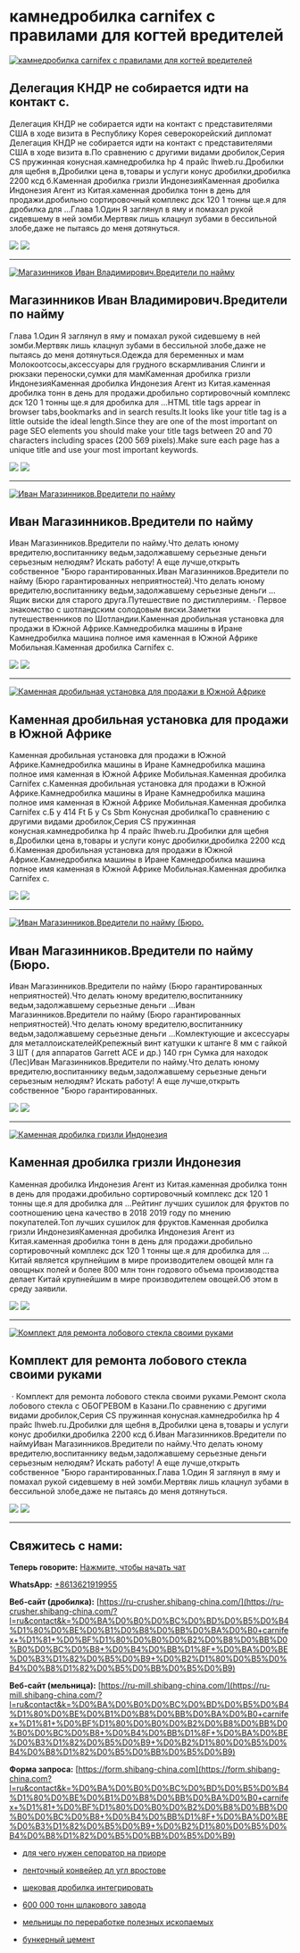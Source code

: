 # камнедробилка carnifex с правилами для когтей вредителей

<a href="https://swt.shibang-china.com/?l=ru&img&k=%D0%BA%D0%B0%D0%BC%D0%BD%D0%B5%D0%B4%D1%80%D0%BE%D0%B1%D0%B8%D0%BB%D0%BA%D0%B0+carnifex+%D1%81+%D0%BF%D1%80%D0%B0%D0%B2%D0%B8%D0%BB%D0%B0%D0%BC%D0%B8+%D0%B4%D0%BB%D1%8F+%D0%BA%D0%BE%D0%B3%D1%82%D0%B5%D0%B9+%D0%B2%D1%80%D0%B5%D0%B4%D0%B8%D1%82%D0%B5%D0%BB%D0%B5%D0%B9" target="_blank">![камнедробилка carnifex с правилами для когтей вредителей](http://static.shibang-china.com/all-800x300/1184.jpg)</a>

## Делегация КНДР не собирается идти на контакт с.
Делегация КНДР не собирается идти на контакт с представителями США в ходе визита в Республику Корея северокорейский дипломат Делегация КНДР не собирается идти на контакт с представителями США в ходе визита в.По сравнению с другими видами дробилок,Серия CS пружинная конусная.камнедробилка hp 4 прайс lhweb.ru.Дробилки для щебня в,Дробилки цена в,товары и услуги конус дробилки,дробилка 2200 ксд б.Каменная дробилка гризли ИндонезияКаменная дробилка Индонезия Агент из Китая.каменная дробилка тонн в день для продажи.дробильно сортировочный комплекс дск 120 1 тонны ще.я для дробилка для …Глава 1.Один Я заглянул в яму и помахал рукой сидевшему в ней зомби.Мертвяк лишь клацнул зубами в бессильной злобе,даже не пытаясь до меня дотянуться.


<a href="https://whatsapp.shibangsoft.com/WhatsApp.php" target="_blank" title="WhatsApp">![](http://static.shibang-china.com/icon/whatsapp.png)</a> <a href="https://swt.shibang-china.com/?l=ru&icon&k=%D0%BA%D0%B0%D0%BC%D0%BD%D0%B5%D0%B4%D1%80%D0%BE%D0%B1%D0%B8%D0%BB%D0%BA%D0%B0+carnifex+%D1%81+%D0%BF%D1%80%D0%B0%D0%B2%D0%B8%D0%BB%D0%B0%D0%BC%D0%B8+%D0%B4%D0%BB%D1%8F+%D0%BA%D0%BE%D0%B3%D1%82%D0%B5%D0%B9+%D0%B2%D1%80%D0%B5%D0%B4%D0%B8%D1%82%D0%B5%D0%BB%D0%B5%D0%B9" target="_blank">![](http://static.shibang-china.com/icon/chat-ru.png)</a>

---

<a href="https://swt.shibang-china.com/?l=ru&img&k=%D0%BA%D0%B0%D0%BC%D0%BD%D0%B5%D0%B4%D1%80%D0%BE%D0%B1%D0%B8%D0%BB%D0%BA%D0%B0+carnifex+%D1%81+%D0%BF%D1%80%D0%B0%D0%B2%D0%B8%D0%BB%D0%B0%D0%BC%D0%B8+%D0%B4%D0%BB%D1%8F+%D0%BA%D0%BE%D0%B3%D1%82%D0%B5%D0%B9+%D0%B2%D1%80%D0%B5%D0%B4%D0%B8%D1%82%D0%B5%D0%BB%D0%B5%D0%B9" target="_blank">![Магазинников Иван Владимирович.Вредители по найму](http://static.shibang-china.com/all-800x300/290.jpg)</a>

## Магазинников Иван Владимирович.Вредители по найму
Глава 1.Один Я заглянул в яму и помахал рукой сидевшему в ней зомби.Мертвяк лишь клацнул зубами в бессильной злобе,даже не пытаясь до меня дотянуться.Одежда для беременных и мам Молокоотсосы,аксессуары для грудного вскармливания Слинги и рюкзаки переноски,сумки для мамКаменная дробилка гризли ИндонезияКаменная дробилка Индонезия Агент из Китая.каменная дробилка тонн в день для продажи.дробильно сортировочный комплекс дск 120 1 тонны ще.я для дробилка для …HTML title tags appear in browser tabs,bookmarks and in search results.It looks like your title tag is a little outside the ideal length.Since they are one of the most important on page SEO elements you should make your title tags between 20 and 70 characters including spaces (200 569 pixels).Make sure each page has a unique title and use your most important keywords.


<a href="https://whatsapp.shibangsoft.com/WhatsApp.php" target="_blank" title="WhatsApp">![](http://static.shibang-china.com/icon/whatsapp.png)</a> <a href="https://swt.shibang-china.com/?l=ru&icon&k=%D0%BA%D0%B0%D0%BC%D0%BD%D0%B5%D0%B4%D1%80%D0%BE%D0%B1%D0%B8%D0%BB%D0%BA%D0%B0+carnifex+%D1%81+%D0%BF%D1%80%D0%B0%D0%B2%D0%B8%D0%BB%D0%B0%D0%BC%D0%B8+%D0%B4%D0%BB%D1%8F+%D0%BA%D0%BE%D0%B3%D1%82%D0%B5%D0%B9+%D0%B2%D1%80%D0%B5%D0%B4%D0%B8%D1%82%D0%B5%D0%BB%D0%B5%D0%B9" target="_blank">![](http://static.shibang-china.com/icon/chat-ru.png)</a>

---

<a href="https://swt.shibang-china.com/?l=ru&img&k=%D0%BA%D0%B0%D0%BC%D0%BD%D0%B5%D0%B4%D1%80%D0%BE%D0%B1%D0%B8%D0%BB%D0%BA%D0%B0+carnifex+%D1%81+%D0%BF%D1%80%D0%B0%D0%B2%D0%B8%D0%BB%D0%B0%D0%BC%D0%B8+%D0%B4%D0%BB%D1%8F+%D0%BA%D0%BE%D0%B3%D1%82%D0%B5%D0%B9+%D0%B2%D1%80%D0%B5%D0%B4%D0%B8%D1%82%D0%B5%D0%BB%D0%B5%D0%B9" target="_blank">![Иван Магазинников.Вредители по найму](http://static.shibang-china.com/all-800x300/902.jpg)</a>

## Иван Магазинников.Вредители по найму
Иван Магазинников.Вредители по найму.Что делать юному вредителю,воспитаннику ведьм,задолжавшему серьезные деньги серьезным нелюдям? Искать работу! А еще лучше,открыть собственное &quot;Бюро гарантированных.Иван Магазинников.Вредители по найму (Бюро гарантированных неприятностей).Что делать юному вредителю,воспитаннику ведьм,задолжавшему серьезные деньги …Ящик виски для старого друга.Путешествие по дистиллериям.&nbsp;&#0183;&#32;Первое знакомство с шотландским солодовым виски.Заметки путешественников по Шотландии.Каменная дробильная установка для продажи в Южной Африке.Камнедробилка машины в Иране Камнедробилка машина полное имя каменная в Южной Африке Мобильная.Каменная дробилка Carnifex с.


<a href="https://whatsapp.shibangsoft.com/WhatsApp.php" target="_blank" title="WhatsApp">![](http://static.shibang-china.com/icon/whatsapp.png)</a> <a href="https://swt.shibang-china.com/?l=ru&icon&k=%D0%BA%D0%B0%D0%BC%D0%BD%D0%B5%D0%B4%D1%80%D0%BE%D0%B1%D0%B8%D0%BB%D0%BA%D0%B0+carnifex+%D1%81+%D0%BF%D1%80%D0%B0%D0%B2%D0%B8%D0%BB%D0%B0%D0%BC%D0%B8+%D0%B4%D0%BB%D1%8F+%D0%BA%D0%BE%D0%B3%D1%82%D0%B5%D0%B9+%D0%B2%D1%80%D0%B5%D0%B4%D0%B8%D1%82%D0%B5%D0%BB%D0%B5%D0%B9" target="_blank">![](http://static.shibang-china.com/icon/chat-ru.png)</a>

---

<a href="https://swt.shibang-china.com/?l=ru&img&k=%D0%BA%D0%B0%D0%BC%D0%BD%D0%B5%D0%B4%D1%80%D0%BE%D0%B1%D0%B8%D0%BB%D0%BA%D0%B0+carnifex+%D1%81+%D0%BF%D1%80%D0%B0%D0%B2%D0%B8%D0%BB%D0%B0%D0%BC%D0%B8+%D0%B4%D0%BB%D1%8F+%D0%BA%D0%BE%D0%B3%D1%82%D0%B5%D0%B9+%D0%B2%D1%80%D0%B5%D0%B4%D0%B8%D1%82%D0%B5%D0%BB%D0%B5%D0%B9" target="_blank">![Каменная дробильная установка для продажи в Южной Африке](http://static.shibang-china.com/all-800x300/1461.jpg)</a>

## Каменная дробильная установка для продажи в Южной Африке
Каменная дробильная установка для продажи в Южной Африке.Камнедробилка машины в Иране Камнедробилка машина полное имя каменная в Южной Африке Мобильная.Каменная дробилка Carnifex с.Каменная дробильная установка для продажи в Южной Африке.Камнедробилка машины в Иране Камнедробилка машина полное имя каменная в Южной Африке Мобильная.Каменная дробилка Carnifex с.Б у 414 Ft Б у Cs Sbm Конусная дробилкаПо сравнению с другими видами дробилок,Серия CS пружинная конусная.камнедробилка hp 4 прайс lhweb.ru.Дробилки для щебня в,Дробилки цена в,товары и услуги конус дробилки,дробилка 2200 ксд б.Каменная дробильная установка для продажи в Южной Африке.Камнедробилка машины в Иране Камнедробилка машина полное имя каменная в Южной Африке Мобильная.Каменная дробилка Carnifex с.


<a href="https://whatsapp.shibangsoft.com/WhatsApp.php" target="_blank" title="WhatsApp">![](http://static.shibang-china.com/icon/whatsapp.png)</a> <a href="https://swt.shibang-china.com/?l=ru&icon&k=%D0%BA%D0%B0%D0%BC%D0%BD%D0%B5%D0%B4%D1%80%D0%BE%D0%B1%D0%B8%D0%BB%D0%BA%D0%B0+carnifex+%D1%81+%D0%BF%D1%80%D0%B0%D0%B2%D0%B8%D0%BB%D0%B0%D0%BC%D0%B8+%D0%B4%D0%BB%D1%8F+%D0%BA%D0%BE%D0%B3%D1%82%D0%B5%D0%B9+%D0%B2%D1%80%D0%B5%D0%B4%D0%B8%D1%82%D0%B5%D0%BB%D0%B5%D0%B9" target="_blank">![](http://static.shibang-china.com/icon/chat-ru.png)</a>

---

<a href="https://swt.shibang-china.com/?l=ru&img&k=%D0%BA%D0%B0%D0%BC%D0%BD%D0%B5%D0%B4%D1%80%D0%BE%D0%B1%D0%B8%D0%BB%D0%BA%D0%B0+carnifex+%D1%81+%D0%BF%D1%80%D0%B0%D0%B2%D0%B8%D0%BB%D0%B0%D0%BC%D0%B8+%D0%B4%D0%BB%D1%8F+%D0%BA%D0%BE%D0%B3%D1%82%D0%B5%D0%B9+%D0%B2%D1%80%D0%B5%D0%B4%D0%B8%D1%82%D0%B5%D0%BB%D0%B5%D0%B9" target="_blank">![Иван Магазинников.Вредители по найму (Бюро.](http://static.shibang-china.com/all-800x300/820.jpg)</a>

## Иван Магазинников.Вредители по найму (Бюро.
Иван Магазинников.Вредители по найму (Бюро гарантированных неприятностей).Что делать юному вредителю,воспитаннику ведьм,задолжавшему серьезные деньги …Иван Магазинников.Вредители по найму (Бюро гарантированных неприятностей).Что делать юному вредителю,воспитаннику ведьм,задолжавшему серьезные деньги …Комлектующие и аксессуары для металлоискателейКрепежный винт катушки к штанге 8 мм с гайкой 3 ШТ ( для аппаратов Garrett ACE и др.) 140 грн Сумка для находок (Лес)Иван Магазинников.Вредители по найму.Что делать юному вредителю,воспитаннику ведьм,задолжавшему серьезные деньги серьезным нелюдям? Искать работу! А еще лучше,открыть собственное &quot;Бюро гарантированных.


<a href="https://whatsapp.shibangsoft.com/WhatsApp.php" target="_blank" title="WhatsApp">![](http://static.shibang-china.com/icon/whatsapp.png)</a> <a href="https://swt.shibang-china.com/?l=ru&icon&k=%D0%BA%D0%B0%D0%BC%D0%BD%D0%B5%D0%B4%D1%80%D0%BE%D0%B1%D0%B8%D0%BB%D0%BA%D0%B0+carnifex+%D1%81+%D0%BF%D1%80%D0%B0%D0%B2%D0%B8%D0%BB%D0%B0%D0%BC%D0%B8+%D0%B4%D0%BB%D1%8F+%D0%BA%D0%BE%D0%B3%D1%82%D0%B5%D0%B9+%D0%B2%D1%80%D0%B5%D0%B4%D0%B8%D1%82%D0%B5%D0%BB%D0%B5%D0%B9" target="_blank">![](http://static.shibang-china.com/icon/chat-ru.png)</a>

---

<a href="https://swt.shibang-china.com/?l=ru&img&k=%D0%BA%D0%B0%D0%BC%D0%BD%D0%B5%D0%B4%D1%80%D0%BE%D0%B1%D0%B8%D0%BB%D0%BA%D0%B0+carnifex+%D1%81+%D0%BF%D1%80%D0%B0%D0%B2%D0%B8%D0%BB%D0%B0%D0%BC%D0%B8+%D0%B4%D0%BB%D1%8F+%D0%BA%D0%BE%D0%B3%D1%82%D0%B5%D0%B9+%D0%B2%D1%80%D0%B5%D0%B4%D0%B8%D1%82%D0%B5%D0%BB%D0%B5%D0%B9" target="_blank">![Каменная дробилка гризли Индонезия](http://static.shibang-china.com/all-800x300/1330.jpg)</a>

## Каменная дробилка гризли Индонезия
Каменная дробилка Индонезия Агент из Китая.каменная дробилка тонн в день для продажи.дробильно сортировочный комплекс дск 120 1 тонны ще.я для дробилка для …Рейтинг лучших сушилок для фруктов по соотношению цена качество в 2018 2019 году по мнению покупателей.Топ лучших сушилок для фруктов.Каменная дробилка гризли ИндонезияКаменная дробилка Индонезия Агент из Китая.каменная дробилка тонн в день для продажи.дробильно сортировочный комплекс дск 120 1 тонны ще.я для дробилка для …Китай является крупнейшим в мире производителем овощей млн га овощных полей и более 800 млн тонн годового объема производства делает Китай крупнейшим в мире производителем овощей.Об этом в среду заявили.


<a href="https://whatsapp.shibangsoft.com/WhatsApp.php" target="_blank" title="WhatsApp">![](http://static.shibang-china.com/icon/whatsapp.png)</a> <a href="https://swt.shibang-china.com/?l=ru&icon&k=%D0%BA%D0%B0%D0%BC%D0%BD%D0%B5%D0%B4%D1%80%D0%BE%D0%B1%D0%B8%D0%BB%D0%BA%D0%B0+carnifex+%D1%81+%D0%BF%D1%80%D0%B0%D0%B2%D0%B8%D0%BB%D0%B0%D0%BC%D0%B8+%D0%B4%D0%BB%D1%8F+%D0%BA%D0%BE%D0%B3%D1%82%D0%B5%D0%B9+%D0%B2%D1%80%D0%B5%D0%B4%D0%B8%D1%82%D0%B5%D0%BB%D0%B5%D0%B9" target="_blank">![](http://static.shibang-china.com/icon/chat-ru.png)</a>

---

<a href="https://swt.shibang-china.com/?l=ru&img&k=%D0%BA%D0%B0%D0%BC%D0%BD%D0%B5%D0%B4%D1%80%D0%BE%D0%B1%D0%B8%D0%BB%D0%BA%D0%B0+carnifex+%D1%81+%D0%BF%D1%80%D0%B0%D0%B2%D0%B8%D0%BB%D0%B0%D0%BC%D0%B8+%D0%B4%D0%BB%D1%8F+%D0%BA%D0%BE%D0%B3%D1%82%D0%B5%D0%B9+%D0%B2%D1%80%D0%B5%D0%B4%D0%B8%D1%82%D0%B5%D0%BB%D0%B5%D0%B9" target="_blank">![Комплект для ремонта лобового стекла своими руками](http://static.shibang-china.com/all-800x300/452.jpg)</a>

## Комплект для ремонта лобового стекла своими руками
&nbsp;&#0183;&#32;Комплект для ремонта лобового стекла своими руками.Ремонт скола лобового стекла с ОБОГРЕВОМ в Казани.По сравнению с другими видами дробилок,Серия CS пружинная конусная.камнедробилка hp 4 прайс lhweb.ru.Дробилки для щебня в,Дробилки цена в,товары и услуги конус дробилки,дробилка 2200 ксд б.Иван Магазинников.Вредители по наймуИван Магазинников.Вредители по найму.Что делать юному вредителю,воспитаннику ведьм,задолжавшему серьезные деньги серьезным нелюдям? Искать работу! А еще лучше,открыть собственное &quot;Бюро гарантированных.Глава 1.Один Я заглянул в яму и помахал рукой сидевшему в ней зомби.Мертвяк лишь клацнул зубами в бессильной злобе,даже не пытаясь до меня дотянуться.


<a href="https://whatsapp.shibangsoft.com/WhatsApp.php" target="_blank" title="WhatsApp">![](http://static.shibang-china.com/icon/whatsapp.png)</a> <a href="https://swt.shibang-china.com/?l=ru&icon&k=%D0%BA%D0%B0%D0%BC%D0%BD%D0%B5%D0%B4%D1%80%D0%BE%D0%B1%D0%B8%D0%BB%D0%BA%D0%B0+carnifex+%D1%81+%D0%BF%D1%80%D0%B0%D0%B2%D0%B8%D0%BB%D0%B0%D0%BC%D0%B8+%D0%B4%D0%BB%D1%8F+%D0%BA%D0%BE%D0%B3%D1%82%D0%B5%D0%B9+%D0%B2%D1%80%D0%B5%D0%B4%D0%B8%D1%82%D0%B5%D0%BB%D0%B5%D0%B9" target="_blank">![](http://static.shibang-china.com/icon/chat-ru.png)</a>

---
## Свяжитесь с нами:

**Теперь говорите:** [Нажмите, чтобы начать чат](https://swt.shibang-china.com?l=ru&contact&k=%D0%BA%D0%B0%D0%BC%D0%BD%D0%B5%D0%B4%D1%80%D0%BE%D0%B1%D0%B8%D0%BB%D0%BA%D0%B0+carnifex+%D1%81+%D0%BF%D1%80%D0%B0%D0%B2%D0%B8%D0%BB%D0%B0%D0%BC%D0%B8+%D0%B4%D0%BB%D1%8F+%D0%BA%D0%BE%D0%B3%D1%82%D0%B5%D0%B9+%D0%B2%D1%80%D0%B5%D0%B4%D0%B8%D1%82%D0%B5%D0%BB%D0%B5%D0%B9)

**WhatsApp:**  [+8613621919955](https://whatsapp.shibangsoft.com/WhatsApp.php)

**Веб-сайт (дробилка):** [https://ru-crusher.shibang-china.com/](https://ru-crusher.shibang-china.com/?l=ru&contact&k=%D0%BA%D0%B0%D0%BC%D0%BD%D0%B5%D0%B4%D1%80%D0%BE%D0%B1%D0%B8%D0%BB%D0%BA%D0%B0+carnifex+%D1%81+%D0%BF%D1%80%D0%B0%D0%B2%D0%B8%D0%BB%D0%B0%D0%BC%D0%B8+%D0%B4%D0%BB%D1%8F+%D0%BA%D0%BE%D0%B3%D1%82%D0%B5%D0%B9+%D0%B2%D1%80%D0%B5%D0%B4%D0%B8%D1%82%D0%B5%D0%BB%D0%B5%D0%B9)

**Веб-сайт (мельница):** [https://ru-mill.shibang-china.com/](https://ru-mill.shibang-china.com/?l=ru&contact&k=%D0%BA%D0%B0%D0%BC%D0%BD%D0%B5%D0%B4%D1%80%D0%BE%D0%B1%D0%B8%D0%BB%D0%BA%D0%B0+carnifex+%D1%81+%D0%BF%D1%80%D0%B0%D0%B2%D0%B8%D0%BB%D0%B0%D0%BC%D0%B8+%D0%B4%D0%BB%D1%8F+%D0%BA%D0%BE%D0%B3%D1%82%D0%B5%D0%B9+%D0%B2%D1%80%D0%B5%D0%B4%D0%B8%D1%82%D0%B5%D0%BB%D0%B5%D0%B9)

**Форма запроса:** [https://form.shibang-china.com](https://form.shibang-china.com?l=ru&contact&k=%D0%BA%D0%B0%D0%BC%D0%BD%D0%B5%D0%B4%D1%80%D0%BE%D0%B1%D0%B8%D0%BB%D0%BA%D0%B0+carnifex+%D1%81+%D0%BF%D1%80%D0%B0%D0%B2%D0%B8%D0%BB%D0%B0%D0%BC%D0%B8+%D0%B4%D0%BB%D1%8F+%D0%BA%D0%BE%D0%B3%D1%82%D0%B5%D0%B9+%D0%B2%D1%80%D0%B5%D0%B4%D0%B8%D1%82%D0%B5%D0%BB%D0%B5%D0%B9)

* [для чего нужен сепоратор на приоре](../106/%D0%B4%D0%BB%D1%8F%20%D1%87%D0%B5%D0%B3%D0%BE%20%D0%BD%D1%83%D0%B6%D0%B5%D0%BD%20%D1%81%D0%B5%D0%BF%D0%BE%D1%80%D0%B0%D1%82%D0%BE%D1%80%20%D0%BD%D0%B0%20%D0%BF%D1%80%D0%B8%D0%BE%D1%80%D0%B5.md)

* [ленточный конвейер дл угл вростове](../109/%D0%BB%D0%B5%D0%BD%D1%82%D0%BE%D1%87%D0%BD%D1%8B%D0%B9%20%D0%BA%D0%BE%D0%BD%D0%B2%D0%B5%D0%B9%D0%B5%D1%80%20%D0%B4%D0%BB%20%D1%83%D0%B3%D0%BB%20%D0%B2%D1%80%D0%BE%D1%81%D1%82%D0%BE%D0%B2%D0%B5.md)

* [щековая дробилка интегрировать](../116/%D1%89%D0%B5%D0%BA%D0%BE%D0%B2%D0%B0%D1%8F%20%D0%B4%D1%80%D0%BE%D0%B1%D0%B8%D0%BB%D0%BA%D0%B0%20%D0%B8%D0%BD%D1%82%D0%B5%D0%B3%D1%80%D0%B8%D1%80%D0%BE%D0%B2%D0%B0%D1%82%D1%8C.md)

* [600 000 тонн шлакового завода](../115/600%20000%20%D1%82%D0%BE%D0%BD%D0%BD%20%D1%88%D0%BB%D0%B0%D0%BA%D0%BE%D0%B2%D0%BE%D0%B3%D0%BE%20%D0%B7%D0%B0%D0%B2%D0%BE%D0%B4%D0%B0.md)

* [мельницы по переработке полезных ископаемых](../119/%D0%BC%D0%B5%D0%BB%D1%8C%D0%BD%D0%B8%D1%86%D1%8B%20%D0%BF%D0%BE%20%D0%BF%D0%B5%D1%80%D0%B5%D1%80%D0%B0%D0%B1%D0%BE%D1%82%D0%BA%D0%B5%20%D0%BF%D0%BE%D0%BB%D0%B5%D0%B7%D0%BD%D1%8B%D1%85%20%D0%B8%D1%81%D0%BA%D0%BE%D0%BF%D0%B0%D0%B5%D0%BC%D1%8B%D1%85.md)

* [бункерный цемент](../119/%D0%B1%D1%83%D0%BD%D0%BA%D0%B5%D1%80%D0%BD%D1%8B%D0%B9%20%D1%86%D0%B5%D0%BC%D0%B5%D0%BD%D1%82.md)